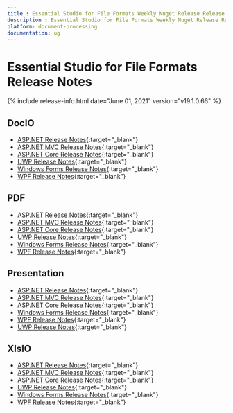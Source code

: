 ```yaml
---
title : Essential Studio for File Formats Weekly Nuget Release Release Notes  
description : Essential Studio for File Formats Weekly Nuget Release Release Notes  
platform: document-processing
documentation: ug
---
```


# Essential Studio for File Formats  Release Notes  

{% include release-info.html date="June 01, 2021" version="v19.1.0.66" %} 

## DocIO

* [ASP.NET Release Notes](/aspnet/release-notes/v19.1.0.66#docio){:target="_blank"}
* [ASP.NET MVC Release Notes](/aspnetmvc/release-notes/v19.1.0.66#docio){:target="_blank"}
* [ASP.NET Core Release Notes](/aspnet-core/release-notes/v19.1.0.66#docio){:target="_blank"}
* [UWP Release Notes](/uwp/release-notes/v19.1.0.66#docio){:target="_blank"}
* [Windows Forms Release Notes](/windowsforms/release-notes/v19.1.0.66#docio){:target="_blank"}
* [WPF Release Notes](/wpf/release-notes/v19.1.0.66#docio){:target="_blank"}


## PDF

* [ASP.NET Release Notes](/aspnet/release-notes/v19.1.0.66#pdf){:target="_blank"}
* [ASP.NET MVC Release Notes](/aspnetmvc/release-notes/v19.1.0.66#pdf){:target="_blank"}
* [ASP.NET Core Release Notes](/aspnet-core/release-notes/v19.1.0.66#pdf){:target="_blank"}
* [UWP Release Notes](/uwp/release-notes/v19.1.0.66#pdf){:target="_blank"}
* [Windows Forms Release Notes](/windowsforms/release-notes/v19.1.0.66#pdf){:target="_blank"}
* [WPF Release Notes](/wpf/release-notes/v19.1.0.66#pdf){:target="_blank"}


## Presentation

* [ASP.NET Release Notes](/aspnet/release-notes/v19.1.0.66#presentation){:target="_blank"}
* [ASP.NET MVC Release Notes](/aspnetmvc/release-notes/v19.1.0.66#presentation){:target="_blank"}
* [ASP.NET Core Release Notes](/aspnet-core/release-notes/v19.1.0.66#presentation){:target="_blank"}
* [Windows Forms Release Notes](/windowsforms/release-notes/v19.1.0.66#presentation){:target="_blank"}
* [WPF Release Notes](/wpf/release-notes/v19.1.0.66#presentation){:target="_blank"}
* [UWP Release Notes](/uwp/release-notes/v19.1.0.66#presentation){:target="_blank"}


## XlsIO

* [ASP.NET Release Notes](/aspnet/release-notes/v19.1.0.66#xlsio){:target="_blank"}
* [ASP.NET MVC Release Notes](/aspnetmvc/release-notes/v19.1.0.66#xlsio){:target="_blank"}
* [ASP.NET Core Release Notes](/aspnet-core/release-notes/v19.1.0.66#xlsio){:target="_blank"}
* [UWP Release Notes](/uwp/release-notes/v19.1.0.66#xlsio){:target="_blank"}
* [Windows Forms Release Notes](/windowsforms/release-notes/v19.1.0.66#xlsio){:target="_blank"}
* [WPF Release Notes](/wpf/release-notes/v19.1.0.66#xlsio){:target="_blank"}